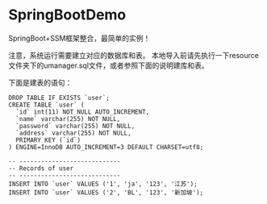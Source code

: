 # SpringBootDemo
SpringBoot+SSM框架整合，最简单的实例！

注意，系统运行需要建立对应的数据库和表。
本地导入前请先执行一下resource文件夹下的umanager.sql文件，或者参照下面的说明建库和表。

下面是建表的语句：
```
DROP TABLE IF EXISTS `user`;
CREATE TABLE `user` (
  `id` int(11) NOT NULL AUTO_INCREMENT,
  `name` varchar(255) NOT NULL,
  `password` varchar(255) NOT NULL,
  `address` varchar(255) NOT NULL,
  PRIMARY KEY (`id`)
) ENGINE=InnoDB AUTO_INCREMENT=3 DEFAULT CHARSET=utf8;

-- ----------------------------
-- Records of user
-- ----------------------------
INSERT INTO `user` VALUES ('1', 'ja', '123', '江苏');
INSERT INTO `user` VALUES ('2', 'BL', '123', '新加坡');
